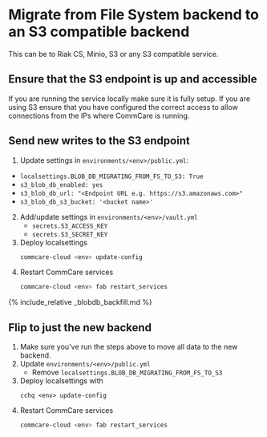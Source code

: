 # Migrate from File System backend to an S3 compatible backend

This can be to Riak CS, Minio, S3 or any S3 compatible service.

## Ensure that the S3 endpoint is up and accessible
If you are running the service locally make sure it is fully setup. If you are using S3 ensure that
you have configured the correct access to allow connections from the IPs where CommCare is running. 

## Send new writes to the S3 endpoint

1. Update settings in `environments/<env>/public.yml`:
  - `localsettings.BLOB_DB_MIGRATING_FROM_FS_TO_S3: True`
  - `s3_blob_db_enabled: yes`
  - `s3_blob_db_url: "<Endpoint URL e.g. https://s3.amazonaws.com>"`
  - `s3_blob_db_s3_bucket: '<bucket name>'`
2. Add/update settings in `environments/<env>/vault.yml`
   - `secrets.S3_ACCESS_KEY`
   - `secrets.S3_SECRET_KEY`
3. Deploy localsettings
    ```bash
    commcare-cloud <env> update-config
    ```
4. Restart CommCare services
   ```bash
   commcare-cloud <env> fab restart_services
   ```

{% include_relative _blobdb_backfill.md %}

## Flip to just the new backend
1. Make sure you've run the steps above to move all data to the new backend.
2. Update `environments/<env>/public.yml`
   - Remove `localsettings.BLOB_DB_MIGRATING_FROM_FS_TO_S3`
3. Deploy localsettings with
   ```
   cchq <env> update-config
   ```
4. Restart CommCare services
   ```bash
   commcare-cloud <env> fab restart_services
   ```
